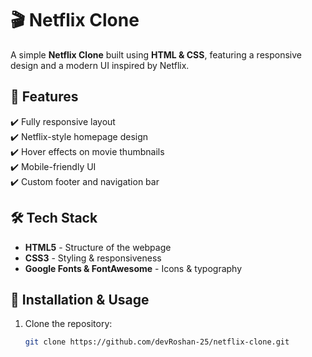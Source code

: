 # 🎬 Netflix Clone  

A simple **Netflix Clone** built using **HTML & CSS**, featuring a responsive design and a modern UI inspired by Netflix.  

## 🚀 Features  
✔️ Fully responsive layout  
✔️ Netflix-style homepage design  
✔️ Hover effects on movie thumbnails  
✔️ Mobile-friendly UI  
✔️ Custom footer and navigation bar  

## 🛠 Tech Stack  
- **HTML5** - Structure of the webpage  
- **CSS3** - Styling & responsiveness  
- **Google Fonts & FontAwesome** - Icons & typography  
 

## 🔧 Installation & Usage  
1. Clone the repository:  
   ```bash
   git clone https://github.com/devRoshan-25/netflix-clone.git
